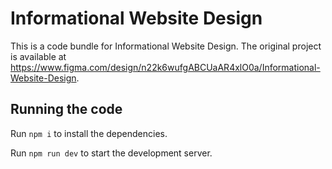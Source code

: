 
  # Informational Website Design

  This is a code bundle for Informational Website Design. The original project is available at https://www.figma.com/design/n22k6wufgABCUaAR4xlO0a/Informational-Website-Design.

  ## Running the code

  Run `npm i` to install the dependencies.

  Run `npm run dev` to start the development server.
  